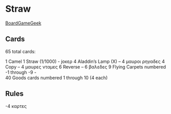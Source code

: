 # Straw

[BoardGameGeek](https://boardgamegeek.com/boardgame/22497/straw)

## Cards

65 total cards:

1 Camel
1 Straw (1/1000) - jοκερ
4 Aladdin’s Lamp (X) – 4 μαυροι ρηγαδες
4 Copy – 4 μαυρες νταμες
6 Reverse – 6 βαλεδες
9 Flying Carpets numbered -1 through -9 -  
40 Goods cards numbered 1 through 10 (4 each)

## Rules

-4 καρτες
